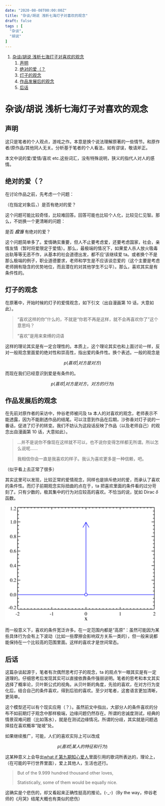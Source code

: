 ```yaml
---
date: "2020-08-08T00:00:00Z"
title: "杂谈/胡说 浅析七海灯子对喜欢的观念"
draft: false
tags : [
  "杂谈",
  "胡说"
]
---
```


1. [杂谈/胡说 浅析七海灯子对喜欢的观念](#杂谈胡说-浅析七海灯子对喜欢的观念)
   1. [声明](#声明)
   2. [绝对的爱（？](#绝对的爱)
   3. [灯子的观念](#灯子的观念)
   4. [作品发展后的观念](#作品发展后的观念)
   5. [后话](#后话)

# 杂谈/胡说 浅析七海灯子对喜欢的观念

## 声明

这只是笔者的个人观点，游戏之作。本意是换个说法理解原著的一些情节。和原作者/原作品/其他同人无关。分析基于笔者的个人看法，如有谬误，敬请斧正。

本文中说的爱/爱情/喜欢 etc.这些词汇，没有特殊说明，狭义的指代人对人的感情。

## 绝对的爱（？

在讨论作品之前，先考虑一个问题：

（在指定对象后，）是否有绝对的爱？

这个问题可能比较奇怪，比较难回答。回答可能也比较个人化，比较见仁见智。那么，不妨换一个更清晰的问题：

是否 **_应当_** 有绝对的爱？

这个问题简单多了。爱情确实重要，但人不止要考虑爱，还要考虑国家，社会，亲情友情（暂时将爱限定于爱情）。那么，最极端的情况下，如果爱人杀人放火吸毒出轨等等无恶不作，从基本的社会道德出发，都不应‘该继续爱 ta。或者换个不是那么极端的例子，职业道德要求，老师和学生是不应该谈恋爱的（这个主要是考虑老师拥有隐含的优势地位，而且潜在的对其他学生不公平）。那么，喜欢其实是有条件性的。

## 灯子的观念

在原著中，开始时候的灯子的爱情观念，如下引文（出自漫画第 10 话，大意如此）。

> “喜欢这样的你”什么的，不就是“你若不再是这样，就不会再喜欢你了”这个意思吗？
>
> “喜欢”是用来束缚的词语

这样的理论其实是有一定合理性的。本质上，这个理论其实也和上面讨论一样，反对一般观念里面爱的绝对性和崇高性，指出爱的条件性。换个表述。一般的观念是

$$
p(喜欢|对方是对方)
$$

而现在我们已经意识到爱是有条件的。

$$
p(喜欢|对方是对方，对方的行为)
$$

## 作品发展后的观念

在先前对原作者的采访中，仲谷老师被问及 ta 本人的对喜欢的观念，老师表示不能透露，因为不能剧透作品的结尾。可以注意到作品在后期，沙弥香对灯子说的一番话，促进了灯子的转变。我们不妨认为这段话反映了作品（以及老师自己）的观念出自漫画第 10 话，大意如此）。

> …并不是说你不像现在这样就不可以，也不说你变得怎样都无所谓。所以怎么说呢……
>
> 我相信你会一直是我喜欢的样子。我认为喜欢更多是一种信赖，吧。

（似乎看上去正常了很多）

其实这里可以发现，比较正常的爱情观念，同样也是排斥绝对的爱，而承认了喜欢的条件性。而灯子前期观念实际扭曲的点在于，ta 把喜欢里面的条件看的过分苛刻了。只有少数的，极其集中的行为对应较高的喜欢。不恰当的说，犹如 Dirac $\delta$函数。

![delta函数](/assets/img/delta%20func.png)

而一般意义下，喜欢的条件宽泛许多。在一定范围内都是“高原”：虽然可能因为某些具体行为会有上下波动（比如一些摩擦会影响双方关系一类的），但一般来说都能保持在一个比较高的范围里面。这样的喜欢才是世间常态。

## 后话

这篇杂谈起源于，笔者有次偶然思考灯子的观念，ta 的观点乍一眼其实是有一定道理的。仔细思考后发现其实可以直接依靠条件强弱说明。笔者的思考和本文其实选择了概率论，贝叶斯公式的视角。从贝叶斯的角度，先验的喜欢，在对方行为变化后，结合自己的条件喜欢，得到后验的喜欢。至少对笔者，这套语言更加清晰，更简单。

这个模型还可以有个现实应用（？）。虽然前文中指出，大部分人的条件喜欢的分布不如前期灯子观念中那样极端，边缘问题仍然存在。所谓的忠诚度测试，经典的情景双难问题（比如落水），就是在测试边缘情况。所谓的分歧，其实就是问题选择挂在喜欢概率“陡坡”处。

如果继续推广，可能，人们的喜欢实际上可以改成

$$
p(喜欢|某人的特征和行为)
$$

这某种意义上会导出[what if 第九期知心爱人](https://what-if.xkcd.com/9/)里面引用的歌词所表达的，理论上，（在可能的平行世界里面），爱上其他人，生活也还行。

> But of the 9.999 hundred thousand other loves,
>
> Statistically, some of them would be equally nice.

这确实是个悲伤的，却又看起来正确性挺高的推论。(-\_-)（By the way，仲谷老师的《月哭》结尾大概也有类似的悲伤）
